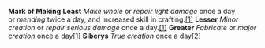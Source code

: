 **Mark of Making**
**Least**
_Make whole_ or _repair light damage_ once a day or _mending_ twice a day, and increased skill in crafting.[[1]](https://eberron.fandom.com/wiki/Mark_of_Making\#cite_note-ECS-p65-1)
**Lesser**
_Minor creation_ or _repair serious damage_ once a day.[[1]](https://eberron.fandom.com/wiki/Mark_of_Making\#cite_note-ECS-p65-1)
**Greater**
_Fabricate_ or _major creation_ once a day[[1]](https://eberron.fandom.com/wiki/Mark_of_Making\#cite_note-ECS-p65-1)
**Siberys**
_True creation_ once a day[[2]](https://eberron.fandom.com/wiki/Mark_of_Making\#cite_note-ECS-p81-2)
